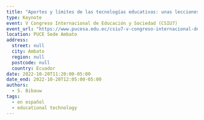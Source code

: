 ```yaml
---
title: "Aportes y límites de las tecnologías educativas: unas lecciones de la pandemia"
type: Keynote
event: V Congreso Internacional de Educación y Sociedad (CSIU7)
event_url: "https://www.pucesa.edu.ec/csiu7-v-congreso-internacional-de-educacion-y-sociedad/"
location: PUCE Sede Ambato
address:
  street: null
  city: Ambato
  region: null
  postcode: null
  country: Ecuador
date: 2022-10-20T11:20:00-05:00
date_end: 2022-10-20T12:05:00-05:00
authors:
  - S. Bibauw
tags:
  - en español
  - educational technology
---
```


